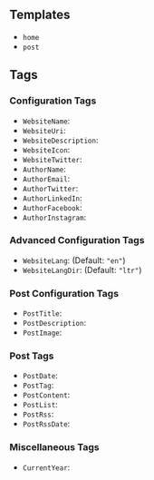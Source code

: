 ## Templates
- `home`
- `post`

## Tags

### Configuration Tags
- `WebsiteName`: 
- `WebsiteUri`:
- `WebsiteDescription`:
- `WebsiteIcon`:
- `WebsiteTwitter`:
- `AuthorName`:
- `AuthorEmail`:
- `AuthorTwitter`:
- `AuthorLinkedIn`:
- `AuthorFacebook`:
- `AuthorInstagram`:

### Advanced Configuration Tags
- `WebsiteLang`: (Default: `"en"`)
- `WebsiteLangDir`: (Default: `"ltr"`)

### Post Configuration Tags
- `PostTitle`:
- `PostDescription`:
- `PostImage`:

### Post Tags
- `PostDate`:
- `PostTag`:
- `PostContent`:
- `PostList`:
- `PostRss`:
- `PostRssDate`:

### Miscellaneous Tags
- `CurrentYear`:
